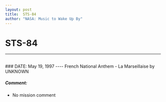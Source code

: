 ```yaml
---
layout: post
title:  STS-84
author: "NASA: Music to Wake Up By"
---
```


# STS-84
----
<br/>
### DATE: May 19, 1997
----
French National Anthem - La Marseillaise by UNKNOWN

##### Comment:
* No mission comment
